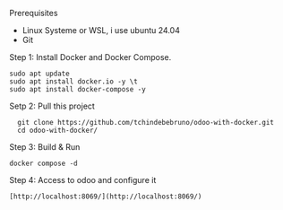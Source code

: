 Prerequisites

  - Linux Systeme or WSL, i use ubuntu 24.04
  - Git
  
Step 1: Install Docker and Docker Compose.

  ```shell
  sudo apt update
  sudo apt install docker.io -y \t
  sudo apt install docker-compose -y
  ```

Setp 2: Pull this project

```shell
  git clone https://github.com/tchindebebruno/odoo-with-docker.git
  cd odoo-with-docker/
  ```

Step 3: Build & Run
  ```shell
  docker compose -d 
  ```
Step 4: Access to odoo and configure it

  ```shell
  [http://localhost:8069/](http://localhost:8069/)
  ```
